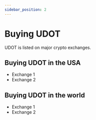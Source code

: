 ```yaml
---
sidebar_position: 2
---
```

# Buying UDOT


UDOT is listed on major crypto exchanges. 


## Buying UDOT in the USA
- Exchange 1
- Exchange 2

## Buying UDOT in the world
- Exchange 1
- Exchange 2


